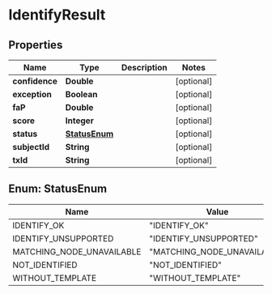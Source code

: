 
# IdentifyResult

## Properties
Name | Type | Description | Notes
------------ | ------------- | ------------- | -------------
**confidence** | **Double** |  |  [optional]
**exception** | **Boolean** |  |  [optional]
**faP** | **Double** |  |  [optional]
**score** | **Integer** |  |  [optional]
**status** | [**StatusEnum**](#StatusEnum) |  |  [optional]
**subjectId** | **String** |  |  [optional]
**txId** | **String** |  |  [optional]


<a name="StatusEnum"></a>
## Enum: StatusEnum
Name | Value
---- | -----
IDENTIFY_OK | &quot;IDENTIFY_OK&quot;
IDENTIFY_UNSUPPORTED | &quot;IDENTIFY_UNSUPPORTED&quot;
MATCHING_NODE_UNAVAILABLE | &quot;MATCHING_NODE_UNAVAILABLE&quot;
NOT_IDENTIFIED | &quot;NOT_IDENTIFIED&quot;
WITHOUT_TEMPLATE | &quot;WITHOUT_TEMPLATE&quot;



